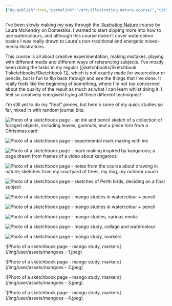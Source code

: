 ```yaml
---
{"dg-publish":true,"permalink":"/art/illustrating-nature-course/","title":"Illustrating Nature course","tags":["art"],"created":"2023-09-21T21:31:31.552+08:00","updated":"2023-11-01T13:19:13.626+08:00"}
---
```



I've been slowly making my way through the [Illustrating Nature](https://www.domestika.org/en/courses/1503-illustrating-nature-a-creative-exploration) course by Laura McKendry on Domestika. I wanted to start dipping more into how to use watercolours, and although this course doesn't cover watercolour basics I was really drawn to Laura's non-traditional and energetic mixed-media illustrations.

This course is all about creative experimentation, making mistakes, playing with different media and different ways of referencing subjects. I've mostly been doing the tasks in my regular [[sketchbooks/Sketchbook 1\|sketchbooks/Sketchbook 1]], which is not exactly made for watercolour or pencils, but is fun to flip back through and see the things that I've done. It really feels like the beginning of something, where I'm not too concerned about the quality of the result as much as what I can learn whilst doing it. I feel so creatively energised trying all these different techniques!

I'm still yet to do my "final" pieces, but here's some of my quick studies so far, mixed in with random journal bits.

![Photo of a sketchbook page - an ink and pencil sketch of a collection of foraged objects, including leaves, gumnuts, and a piece torn from a Christmas card](/img/user/assets/sketchbook2.jpeg)

![Photo of a sketchbook page - experimental mark making with ink](/img/user/assets/sketchbook3.jpeg)

![Photo of a sketchbook page - mark making inspired by kangaroos; a page drawn from frames of a video about kangaroos](/img/user/assets/sketchbook8.jpeg)

![Photo of a sketchbook page - notes from the course about drawing in nature; sketches from my courtyard of trees, my dog, my outdoor couch](/img/user/assets/sketchbook9.jpeg)

![Photo of a sketchbook page - sketches of Perth birds, deciding on a final subject](/img/user/assets/sketchbook10.jpeg)

![Photo of a sketchbook page - mango studies in watercolour + pencil](/img/user/assets/sketchbook11.jpeg)

![Photo of a sketchbook page - mango studies in watercolour + pencil](/img/user/assets/sketchbook12.jpeg)

![Photo of a sketchbook page - mango studies, various media](/img/user/assets/sketchbook13.jpeg)

![Photo of a sketchbook page - mango study, collage and watercolour](/img/user/assets/sketchbook14.jpeg)

![Photo of a sketchbook page - mango study, markers](/img/user/assets/sketchbook_mangoes.jpeg)

![Photo of a sketchbook page - mango study, markers](/img/user/assets/mangoes - 1.jpeg)

![Photo of a sketchbook page - mango study, markers](/img/user/assets/mangoes - 2.jpeg)

![Photo of a sketchbook page - mango study, markers](/img/user/assets/mangoes - 3.jpeg)

![Photo of a sketchbook page - mango study, markers](/img/user/assets/mangoes - 4.jpeg)